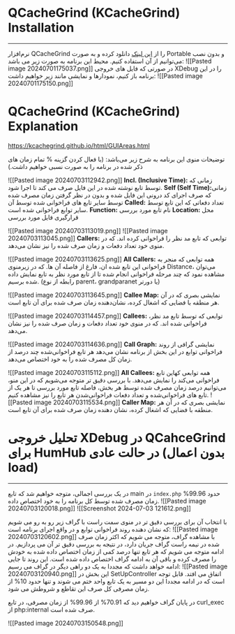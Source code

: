 # QCacheGrind (KCacheGrind) Installation 
------------------

نرم‌افزار QCacheGrind را از [این لینک](https://sourceforge.net/projects/qcachegrindwin/) دانلود کرده و به صورت Portable و بدون نصب می‌توانیم از آن استفاده کنیم.
محیط این برنامه به صورت زیر می باشد:
![[Pasted image 20240701175037.png]]
در صورتی که فایل های خروجی XDebug را در این برنامه باز کنیم، نمودارها و نمایشی مانند زیر خواهیم داشت:
![[Pasted image 20240701175150.png]]

# QCacheGrind (KCacheGrind) Explanation
https://kcachegrind.github.io/html/GUIAreas.html

توضیحات منوی این برنامه به شرح زیر می‌باشد:
(با فعال کردن گزینه % تمام زمان های ذکر شده در برنامه را به صورت نسبی خواهیم داشت.)

![[Pasted image 20240703112942.png]]
<b>Incl. (Inclusive Time):</b> زمانی که توسط تابع نوشته شده در این فایل صرف می کند تا اجرا شود.
<b>Self (Self Time):</b>زمانی که صرف اجرای کد درونی این فایل شده و بدون در نظر گرفتن زمان مصرف شده توسط سایر تابع های فراخوانی شده توسط آن
<b>Called:</b> تعداد دفعاتی که این تابع توسط سایر توابع فراخوانی شده است.
<b>Function:</b> نام تابع مورد بررسی
<b>Location:</b> محل قرارگیری فایل مورد بررسی

![[Pasted image 20240703113019.png]]
![[Pasted image 20240703113045.png]]
<b>Callers:</b> توابعی که تابع مد نظر را فراخوانی کرده اند.
که در منوی خود تعداد دفعات و زمان صرف شده را نیز نشان می‌دهد.

![[Pasted image 20240703113625.png]]
<b>All Callers:</b> همه توابعی که منجر به فراخوانی این تابع شده ان، فارغ از فاصله آن ها.
که در زیرمنوی Distance، می‌توان مشاهده نمود که چند مرحله فراخوانی انجام شده تا از تابع مورد نظر به تابع نمایش داده شده برسیم. (رابطه از نوع parent، grandparanet یا دورتر)

![[Pasted image 20240703113645.png]]
<b>Callee Map:</b> نمایشی بصری که در آن هر منطقه با فضایی که اشغال کرده، نشان‌دهنده زمان صرف شده برای آن تابع است.

![[Pasted image 20240703114457.png]]
<b>Callees:</b> توابعی که توسط تابع مد نظر، فراخوانی شده اند.
که در منوی خود تعداد دفعات و زمان صرف شده را نیز نشان می‌دهد.

![[Pasted image 20240703114636.png]]
<b>Call Graph:</b> نمایشی گرافی از روند فراخوانی توابع در این بخش از برنامه نشان می‌دهد هر تابع فراخوانی‌شده چند درصد از زمان کل مصرف شده را به خود اختصاص می‌دهد.

![[Pasted image 20240703115112.png]]
<b>All Callees:</b> همه توابعی کهاین تابع فراخوانی می‌کند را نمایش می‌دهد.
با بررسی دقیق تر متوجه می‌شویم که در این منو، می‌توانیم درصد زمان مصرف شده توسط هر بخش، فاصله تابع مورد بررسی تا هر یک از تابع های فراخوانی‌شده و تعداد دفعات فراخوانی‌شدن هر تابع را نیز مشاهده کنیم.
![[Pasted image 20240703115534.png]]
<b>Caller Map:</b> نمایشی بصری که در آن هر منطقه با فضایی که اشغال کرده، نشان دهنده زمان صرف شده برای آن تابع است.

# تحلیل خروجی XDebug در QCahceGrind برای HumHub در حالت عادی (بدون اعمال load)
--------------------
در یک بررسی اجمالی، متوجه خواهیم شد که تابع main  در `index.php` حدود 99.96% زمان مصرف شده توسط کل برنامه را به خود اختصاص داده.
![[Pasted image 20240703120018.png]]
![[Screenshot 2024-07-03 121612.png]]

با انتخاب آن برای بررسی دقیق تر در منوی سمت راست با گراف زیر رو به رو می شویم که نشان دهنده روند فراخوانی توابع و در واقع اجرای برنامه است:
![[Pasted image 20240703120602.png]]
با مشاهده گراف، متوجه می شویم که اکثر زمان صرف شده در نیمه راست گراف جریان دارد، در نتیجه به بررسی دقیق تر آن می پردازیم.
در ادامه متوجه می شویم که هر تابع تنها درصد کمی از زمان اختصاص داده شده به خودش را مصرف کرده و باقی آن به ادامه گراف اختصاص داده شده است. این روند تا جایی ادامه خواهد داشت که مجددا به یک دو راهی دیگر در گراف می رسیم:
![[Pasted image 20240703120940.png]]
این بخش در SetUpController اتفاق می افتد.
قابل توجه است که در ادامه مجددا این دو مسیر به یک تابع واحد ختم می شوند و تنها حدود 10% از زمان مصرفی کل صرف این تقاطع و شروطش می شود.

در پایان گراف خواهیم دید که 70.91% از 99.96% از زمان مصرفی، در تابع curl_exec از php:internal صرف شده است.

![[Pasted image 20240703150548.png]]
